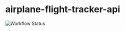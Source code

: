 # airplane-flight-tracker-api

![Workflow Status](https://github.com/ac8736/airplane-flight-tracker-api/actions/workflows/dotnet.yml/badge.svg)
